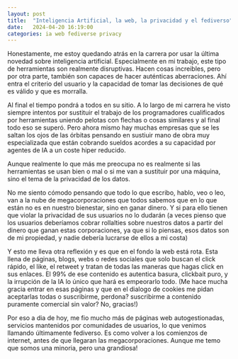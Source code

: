 ```yaml
---
layout: post
title:  "Inteligencia Artificial, la web, la privacidad y el fediverso"
date:   2024-04-20 16:19:00
categories: ia web fediverse privacy
---
```

Honestamente, me estoy quedando atrás en la carrera por usar la última novedad sobre inteligencia artificial. Especialmente en mi trabajo, este tipo de herramientas son realmente disruptivas. Hacen cosas increibles, pero por otra parte, también son capaces de hacer auténticas aberraciones. Ahí entra el criterio del usuario y la capacidad de tomar las decisiones de qué es válido y que es morralla.

Al final el tiempo pondrá a todos en su sitio. A lo largo de mi carrera he visto siempre intentos por sustituir el trabajo de los programadores cualificados por herramientas uniendo pelotas con flechas o cosas similares y al final todo eso se superó. Pero ahora mismo hay muchas empresas que se les saltan los ojos de las órbitas pensando en sustiuir mano de obra muy especializada que están cobrando sueldos acordes a su capacidad por agentes de IA a un coste hiper reducido.

Aunque realmente lo que más me preocupa no es realmente si las herramientas se usan bien o mal o si me van a sustituir por una máquina, sino el tema de la privacidad de los datos.

No me siento cómodo pensando que todo lo que escribo, hablo, veo o leo, van a la nube de megacorporaciones que todos sabemos que en lo que están no es en nuestro bienestar, sino en ganar dinero. Y si para ello tienen que violar la privacidad de sus usuarios no lo dudarán (a veces pienso que los usuarios deberíamos cobrar rollalties sobre nuestros datos a partir del dinero que ganan estas corporaciones, ya que si lo piensas, esos datos son de mi propiedad, y nadie debería lucrarse de ellos a mi costa)

Y esto me lleva otra reflexión y es que en el fondo la web está rota. Esta llena de páginas, blogs, webs o redes sociales que solo buscan el click rápido, el like, el retweet y tratan de todas las maneras que hagas click en sus enlaces. El 99% de ese contenido es autentica basura, clickbait puro, y la irrupción de la IA lo único que hará es empeorarlo todo. (Me hace mucha gracia entrar en esas páginas y que en el dialogo de cookies me pidan aceptarlas todas o suscribirme, perdona? suscribirme a contenido puramente comercial sin valor? No, gracias!)

Por eso a dia de hoy, me fio mucho más de páginas web autogestionadas, servicios mantenidos por comunidades de usuarios, lo que venimos llamando últimamente fediverso. Es como volver a los comienzos de internet, antes de que llegaran las megacorporaciones. Aunque me temo que somos una minoria, pero una grandiosa!